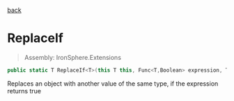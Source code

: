 ﻿

[back](/IronSphere.Extensions/types/GenericExtension)

# ReplaceIf

> Assembly: IronSphere.Extensions

```csharp
public static T ReplaceIf<T>(this T this, Func<T,Boolean> expression, T output);
```

Replaces an object with another value of the same type, if the expression returns true

 
